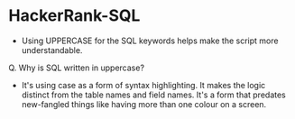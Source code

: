 # HackerRank-SQL
- Using UPPERCASE for the SQL keywords helps make the script more understandable.

Q. Why is SQL written in uppercase?
- It's using case as a form of syntax highlighting. It makes the logic distinct from the table names and field names. 
It's a form that predates new-fangled things like having more than one colour on a screen.
